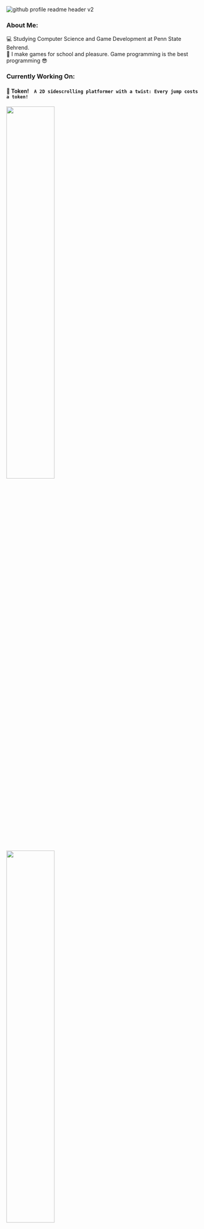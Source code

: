 ![github profile readme header v2](https://user-images.githubusercontent.com/80341037/153534846-d16c6db7-7c50-47e6-85fd-7dad643c9723.png)
<!-- ![github profile readme header](https://user-images.githubusercontent.com/80341037/153534787-f9773b23-61cf-401a-9c1b-bae7c90e48ba.png) -->

<!-- <h1 align = "center"> Hi, I'm Colin. </h1> -->

### About Me:
:computer: Studying Computer Science and Game Development at Penn State Behrend. <br>
:space_invader: I make games for school and pleasure. Game programming is the best programming :sunglasses: <br>

### Currently Working On:


#### :dvd: Token! &nbsp;&nbsp; ``` A 2D sidescrolling platformer with a twist: Every jump costs a token! ```

<span>
  <img src="https://user-images.githubusercontent.com/80341037/153512028-8a246f09-006a-4502-8784-21e23f3ebb27.gif" width="50%">
  <img src="https://user-images.githubusercontent.com/80341037/153533791-c9d89bb4-b446-49a7-8e66-b6901f166d28.gif" width="50%"/>
</span>
  
<!-- ![token_l1_demo03](https://user-images.githubusercontent.com/80341037/153512028-8a246f09-006a-4502-8784-21e23f3ebb27.gif)
![token_l2_demo1](https://user-images.githubusercontent.com/80341037/153533791-c9d89bb4-b446-49a7-8e66-b6901f166d28.gif) -->


